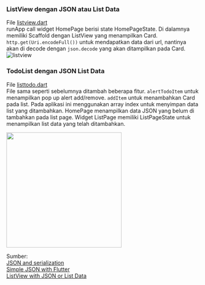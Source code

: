 ### ListView dengan JSON atau List Data
File [listview.dart](https://github.com/Fourthten/praxis-academy/blob/master/novice/03-02/kasus/listview.dart)\
runApp call widget HomePage berisi state HomePageState. Di dalamnya memiliki Scaffold dengan ListView yang menampilkan Card. 
`http.get(Uri.encodeFull())` untuk mendapatkan data dari url, nantinya akan di decode dengan `json.decode` yang akan ditampilkan pada Card.\
![listview](https://github.com/Fourthten/praxis-academy/blob/master/novice/03-02/kasus/images/listjson.PNG)
### TodoList dengan JSON List Data
File [listtodo.dart](https://github.com/Fourthten/praxis-academy/blob/master/novice/03-02/kasus/listtodo.dart)\
File sama seperti sebelumnya ditambah beberapa fitur. `alertTodoItem` untuk menampilkan pop up alert add/remove. 
`addItem` untuk menambahkan Card pada list. Pada aplikasi ini menggunakan array index untuk menyimpan data list yang ditambahkan. 
HomePage menampilkan data JSON yang belum di tambahkan pada list page. 
Widget ListPage memiliki ListPageState untuk menampilkan list data yang telah ditambahkan.

<img src="https://github.com/Fourthten/praxis-academy/blob/master/novice/03-02/kasus/record/todolist.gif" width="300">

Sumber:\
[JSON and serialization](https://flutter.dev/docs/development/data-and-backend/json)\
[Simple JSON with Flutter](https://flutter.institute/simple-json-with-flutter/)\
[ListView with JSON or List Data](https://kodestat.gitbook.io/flutter/flutter-listview-with-json-or-list-data)

